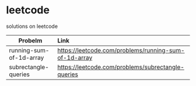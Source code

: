# leetcode
solutions on leetcode

| Probelm       | Link          | 
| ------------- |:-------------|
| running-sum-of-1d-array      | https://leetcode.com/problems/running-sum-of-1d-array |
|subrectangle-queries|https://leetcode.com/problems/subrectangle-queries|
